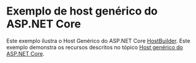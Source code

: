 # <a name="aspnet-core-generic-host-sample"></a>Exemplo de host genérico do ASP.NET Core

Este exemplo ilustra o Host Genérico do ASP.NET Core [HostBuilder](https://docs.microsoft.com/dotnet/api/microsoft.extensions.hosting.ihostedservice). Este exemplo demonstra os recursos descritos no tópico [Host genérico do ASP.NET Core](https://docs.microsoft.com/aspnet/core/fundamentals/host/generic-host).
